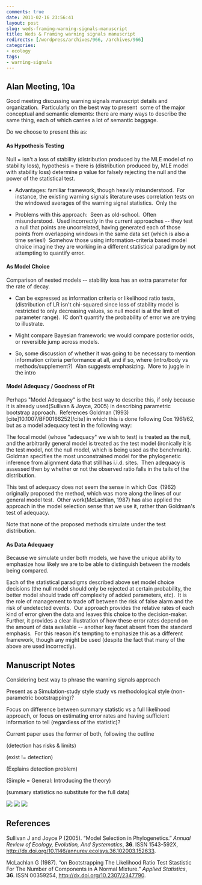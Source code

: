 ```yaml
---
comments: true
date: 2011-02-16 23:56:41
layout: post
slug: weds-framing-warning-signals-manuscript
title: Weds & Framing warning signals manuscript
redirects: [/wordpress/archives/966, /archives/966]
categories:
- ecology
tags:
- warning-signals
---
```


## Alan Meeting, 10a


Good meeting discussing warning signals manuscript details and organization.  Particularly on the best way to present  some of the major conceptual and semantic elements: there are many ways to describe the same thing, each of which carries a lot of semantic baggage.

Do we choose to present this as:


#### As Hypothesis Testing


Null = isn't a loss of stability (distribution produced by the MLE model of no stability loss), hypothesis = there is (distribution produced by, MLE model with stability loss) determine p value for falsely rejecting the null and the power of the statistical test.



	
  * Advantages: familiar framework, though heavily misunderstood.  For instance, the existing warning signals literature uses correlation tests on the windowed averages of the warning signal statistics.  Only the

	
  * Problems with this approach:  Seen as old-school.  Often misunderstood.  Used incorrectly in the current approaches -- they test a null that points are uncorrelated, having generated each of those points from overlapping windows in the same data set (which is also a time series!)  Somehow those using information-criteria based model choice imagine they are working in a different statistical paradigm by not attempting to quantify error.




#### As Model Choice


Comparison of nested models -- stability loss has an extra parameter for the rate of decay.



	
  * Can be expressed as information criteria or likelihood ratio tests, (distribution of LR isn't chi-squared since loss of stability model is restricted to only decreasing values, so null model is at the limit of parameter range).  IC don't quantify the probability of error we are trying to illustrate.

	
  * Might compare Bayesian framework: we would compare posterior odds, or reversible jump across models.

	
  * So, some discussion of whether it was going to be necessary to mention information criteria performance at all, and if so, where (intro/body vs methods/supplement?)  Alan suggests emphasizing.  More to juggle in the intro




#### Model Adequacy / Goodness of Fit


Perhaps "Model Adequacy" is the best way to describe this, if only because it is already used(Sullivan & Joyce, 2005) in describing parametric bootstrap approach.  References Goldman (1993)[cite]10.1007/BF00166252[/cite] in which this is done following Cox 1961/62, but as a model adequacy test in the following way:

The focal model (whose "adequacy" we wish to test) is treated as the null, and the arbitrarily general model is treated as the test model (ironically it is the test model, not the null model, which is being used as the benchmark).  Goldman specifies the most unconstrained model for the phylogenetic inference from alignment data that still has i.i.d. sites.  Then adequacy is assessed then by whether or not the observed ratio falls in the tails of the distribution.

This test of adequacy does not seem the sense in which Cox  (1962) originally proposed the method, which was more along the lines of our general model test.  Other work(McLachlan, 1987) has also applied the approach in the model selection sense that we use it, rather than Goldman's test of adequacy.

Note that none of the proposed methods simulate under the test distribution.


#### As Data Adequacy


Because we simulate under both models, we have the unique ability to emphasize how likely we are to be able to distinguish between the models being compared.

Each of the statistical paradigms described above set model choice decisions (the null model should only be rejected at certain probability, the better model should trade off complexity of added parameters, etc).  It is the role of management to trade off between the risk of false alarm and the risk of undetected events.  Our approach provides the relative rates of each kind of error given the data and leaves this choice to the decision-maker.  Further, it provides a clear illustration of how these error rates depend on the amount of data available -- another key facet absent from the standard emphasis.  For this reason it's tempting to emphasize this as a different framework, though any might be used (despite the fact that many of the above are used incorrectly).


## Manuscript Notes


Considering best way to phrase the warning signals approach

Present as a Simulation-study style study vs methodological style (non-parametric bootstrapping)?

Focus on difference between summary statistic vs a full likelihood approach, or focus on estimating error rates and having sufficient information to tell (regardless of the statistic)?

Current paper uses the former of both, following the outline

(detection has risks & limits)

(exist != detection)

(Explains detection problem)

(Simple = General: Introducing the theory)

(summary statistics no substitute for the full data)

![]( http://farm6.staticflickr.com/5055/5411537354_6583bfc4a6_o.png )
 ![]( http://farm6.staticflickr.com/5172/5406203293_6d756a27d4_o.png )
 ![]( http://farm6.staticflickr.com/5260/5411625926_2f8fb084b2_o.png )

## References

<p>Sullivan J and Joyce P (2005).
&ldquo;Model Selection in Phylogenetics.&rdquo;
<EM>Annual Review of Ecology, Evolution, And Systematics</EM>, <B>36</B>.
ISSN 1543-592X, <a href="http://dx.doi.org/10.1146/annurev.ecolsys.36.102003.152633">http://dx.doi.org/10.1146/annurev.ecolsys.36.102003.152633</a>.
<p>McLachlan G (1987).
&ldquo;on Bootstrapping The Likelihood Ratio Test Stastistic For The Number of Components in A Normal Mixture.&rdquo;
<EM>Applied Statistics</EM>, <B>36</B>.
ISSN 00359254, <a href="http://dx.doi.org/10.2307/2347790">http://dx.doi.org/10.2307/2347790</a>.
